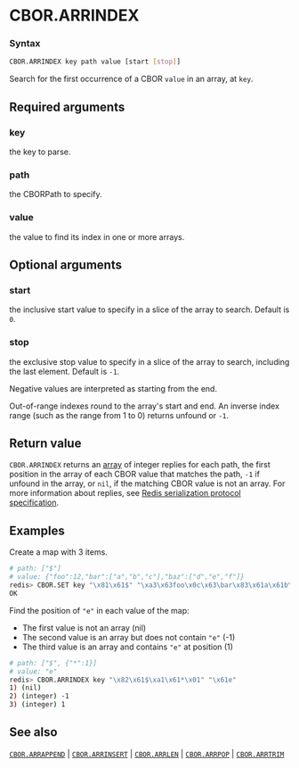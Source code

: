 # CBOR.ARRINDEX

### Syntax
```bash
CBOR.ARRINDEX key path value [start [stop]]
```

Search for the first occurrence of a CBOR `value` in an array, at `key`.

## Required arguments

### key
the key to parse.

### path
the CBORPath to specify.

### value
the value to find its index in one or more arrays. 

## Optional arguments

### start
the inclusive start value to specify in a slice of the array to search. Default is `0`. 

### stop
the exclusive stop value to specify in a slice of the array to search, including the last element. Default is `-1`. 

Negative values are interpreted as starting from the end.

Out-of-range indexes round to the array's start and end. An inverse index range (such as the range from 1 to 0) returns unfound or `-1`.

## Return value 

`CBOR.ARRINDEX` returns an [array](/docs/reference/protocol-spec/#resp-arrays) of integer replies for each path, the first position in the array of each CBOR value that matches the path, `-1` if unfound in the array, or `nil`, if the matching CBOR value is not an array.
For more information about replies, see [Redis serialization protocol specification](/docs/reference/protocol-spec). 

## Examples

Create a map with 3 items.
```bash
# path: ["$"] 
# value: {"foo":12,"bar":["a","b","c"],"baz":["d","e","f"]}
redis> CBOR.SET key "\x81\x61$" "\xa3\x63foo\x0c\x63\bar\x83\x61a\x61b\x61c\x63baz\x83\x61d\x61e\x61f"
OK
```

Find the position of `"e"` in each value of the map:
* The first value is not an array (nil)
* The second value is an array but does not contain `"e"` (-1)
* The third value is an array and contains `"e"` at position (1)
```bash
# path: ["$", {"*":1}] 
# value: "e"
redis> CBOR.ARRINDEX key "\x82\x61$\xa1\x61*\x01" "\x61e"
1) (nil)
2) (integer) -1
3) (integer) 1
```

## See also

[`CBOR.ARRAPPEND`](cbor.arrappend.md) | [`CBOR.ARRINSERT`](cbor.arrinsert.md) | [`CBOR.ARRLEN`](cbor.arrlen.md) | [`CBOR.ARRPOP`](cbor.arrpop.md) | [`CBOR.ARRTRIM`](cbor.arrtrim.md)
 